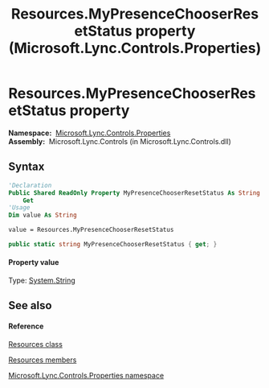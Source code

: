 ﻿---
title: Resources.MyPresenceChooserResetStatus property  (Microsoft.Lync.Controls.Properties)
TOCTitle: 'MyPresenceChooserResetStatus property '
ms:assetid: P:Microsoft.Lync.Controls.Properties.Resources.MyPresenceChooserResetStatus_DI_3_UC_OCS14MrefLyncWPF
ms:mtpsurl: https://msdn.microsoft.com/en-us/library/microsoft.lync.controls.properties.resources.mypresencechooserresetstatus_di_3_uc_ocs14mreflyncwpf(v=office.15)
ms:contentKeyID: 48601008
ms.date: 07/28/2014
mtps_version: v=office.15
f1_keywords:
- Microsoft.Lync.Controls.Properties.Resources.MyPresenceChooserResetStatus
dev_langs:
- CSharp
- JScript
- VB
- other
---

# Resources.MyPresenceChooserResetStatus property

**Namespace:**  [Microsoft.Lync.Controls.Properties](microsoft-lync-controls-properties-namespace_1.md)  
**Assembly:**  Microsoft.Lync.Controls (in Microsoft.Lync.Controls.dll)

## Syntax

``` vb
'Declaration
Public Shared ReadOnly Property MyPresenceChooserResetStatus As String
    Get
'Usage
Dim value As String

value = Resources.MyPresenceChooserResetStatus
```

``` csharp
public static string MyPresenceChooserResetStatus { get; }
```

#### Property value

Type: [System.String](http://msdn2.microsoft.com/en-us/library/s1wwdcbf)  

## See also

#### Reference

[Resources class](resources-class-microsoft-lync-controls-properties_1.md)

[Resources members](resources-members-microsoft-lync-controls-properties_1.md)

[Microsoft.Lync.Controls.Properties namespace](microsoft-lync-controls-properties-namespace_1.md)

